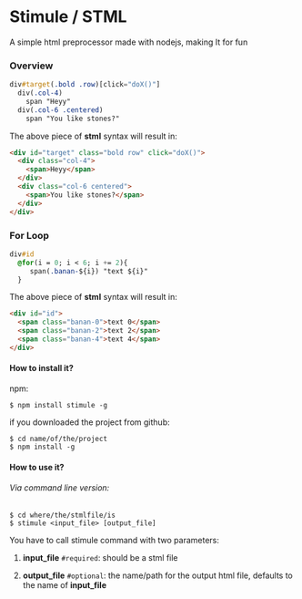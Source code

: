 # Stimule / STML
A simple html preprocessor made with nodejs, making It for fun


### Overview

```sass
div#target(.bold .row)[click="doX()"]
  div(.col-4)
    span "Heyy"
  div(.col-6 .centered)
    span "You like stones?"
```
The above piece of **stml** syntax will result in:

```html
<div id="target" class="bold row" click="doX()">
  <div class="col-4">
    <span>Heyy</span>
  </div>
  <div class="col-6 centered">
    <span>You like stones?</span>
  </div>
</div>
```

### For Loop

```sass
div#id
  @for(i = 0; i < 6; i += 2){
     span(.banan-${i}) "text ${i}"
  }
```
The above piece of **stml** syntax will result in:

```html
<div id="id">
  <span class="banan-0">text 0</span>
  <span class="banan-2">text 2</span>
  <span class="banan-4">text 4</span>
</div>
```

#### How to install it?
npm:
```shell
$ npm install stimule -g
```

if you downloaded the project from github:
```shell
$ cd name/of/the/project
$ npm install -g
```
#### How to use it?
###### Via command line version:
```shell
$ cd where/the/stmlfile/is
$ stimule <input_file> [output_file]
```
You have to call stimule command with two parameters:

1. **input_file**  `#required`: should be a stml file

2. **output_file**  `#optional`:  the name/path for the output html file, defaults to the name of **input_file**
